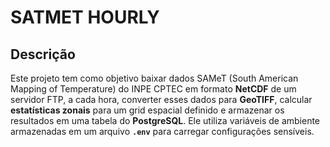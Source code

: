 # SATMET HOURLY


## **Descrição**
Este projeto tem como objetivo baixar dados SAMeT (South American Mapping of Temperature) do INPE CPTEC em formato **NetCDF** de um servidor FTP, a cada hora, converter esses dados para **GeoTIFF**, calcular **estatísticas zonais** para um grid espacial definido e armazenar os resultados em uma tabela do **PostgreSQL**. Ele utiliza variáveis de ambiente armazenadas em um arquivo **`.env`** para carregar configurações sensíveis.




